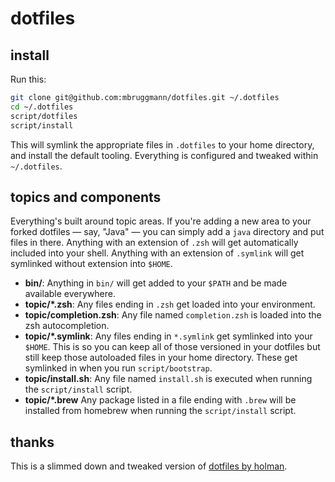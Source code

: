 # dotfiles

## install

Run this:

```sh
git clone git@github.com:mbruggmann/dotfiles.git ~/.dotfiles
cd ~/.dotfiles
script/dotfiles
script/install
```

This will symlink the appropriate files in `.dotfiles` to your home directory,
and install the default tooling. Everything is configured and tweaked within
`~/.dotfiles`.


## topics and components

Everything's built around topic areas. If you're adding a new area to your
forked dotfiles — say, "Java" — you can simply add a `java` directory and put
files in there. Anything with an extension of `.zsh` will get automatically
included into your shell. Anything with an extension of `.symlink` will get
symlinked without extension into `$HOME`.

- **bin/**: Anything in `bin/` will get added to your `$PATH` and be made
  available everywhere.
- **topic/\*.zsh**: Any files ending in `.zsh` get loaded into your
  environment.
- **topic/completion.zsh**: Any file named `completion.zsh` is loaded
  into the zsh autocompletion.
- **topic/\*.symlink**: Any files ending in `*.symlink` get symlinked into
  your `$HOME`. This is so you can keep all of those versioned in your dotfiles
  but still keep those autoloaded files in your home directory. These get
  symlinked in when you run `script/bootstrap`.
- **topic/install.sh**: Any file named `install.sh` is executed when running
  the `script/install` script.
- **topic/\*.brew** Any package listed in a file ending with `.brew` will be
  installed from homebrew when running the `script/install` script.

## thanks

This is a slimmed down and tweaked version of
[dotfiles by holman](http://github.com/holman/dotfiles).

